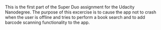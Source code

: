 This is the first part of the Super Duo assignment for the Udacity 
Nanodegree. The purpose of this excercise is to cause the app not to crash
when the user is offline and tries to perform a book search and to add 
barcode scanning functionality to the app.

